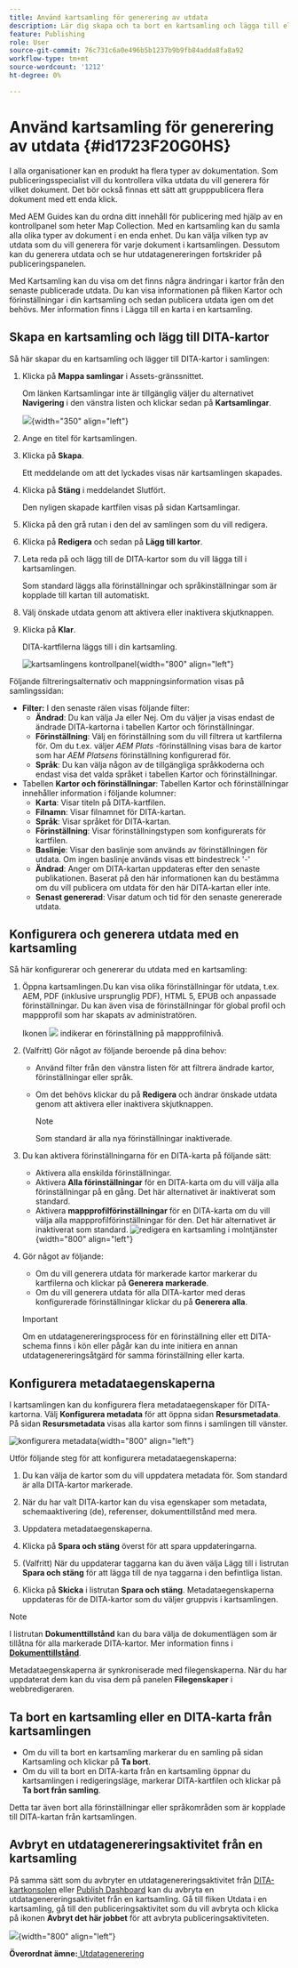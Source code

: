 ```yaml
---
title: Använd kartsamling för generering av utdata
description: Lär dig skapa och ta bort en kartsamling och lägga till eller ta bort en DITA-karta. Konfigurera, generera och avbryta en utdatagenereringsaktivitet från en kartsamling i AEM Guides.
feature: Publishing
role: User
source-git-commit: 76c731c6a0e496b5b1237b9b9fb84adda8fa8a92
workflow-type: tm+mt
source-wordcount: '1212'
ht-degree: 0%

---
```


# Använd kartsamling för generering av utdata {#id1723F20G0HS}

I alla organisationer kan en produkt ha flera typer av dokumentation. Som publiceringsspecialist vill du kontrollera vilka utdata du vill generera för vilket dokument. Det bör också finnas ett sätt att grupppublicera flera dokument med ett enda klick.

Med AEM Guides kan du ordna ditt innehåll för publicering med hjälp av en kontrollpanel som heter Map Collection. Med en kartsamling kan du samla alla olika typer av dokument i en enda enhet. Du kan välja vilken typ av utdata som du vill generera för varje dokument i kartsamlingen. Dessutom kan du generera utdata och se hur utdatagenereringen fortskrider på publiceringspanelen.

Med Kartsamling kan du visa om det finns några ändringar i kartor från den senaste publicerade utdata. Du kan visa informationen på fliken Kartor och förinställningar i din kartsamling och sedan publicera utdata igen om det behövs. Mer information finns i Lägga till en karta i en kartsamling.

## Skapa en kartsamling och lägg till DITA-kartor

Så här skapar du en kartsamling och lägger till DITA-kartor i samlingen:

1. Klicka på **Mappa samlingar** i Assets-gränssnittet.

   Om länken Kartsamlingar inte är tillgänglig väljer du alternativet **Navigering** i den vänstra listen och klickar sedan på **Kartsamlingar**.

   ![](images/access-map-collection-left-rail.png){width="350" align="left"}

1. Ange en titel för kartsamlingen.
1. Klicka på **Skapa**.

   Ett meddelande om att det lyckades visas när kartsamlingen skapades.

1. Klicka på **Stäng** i meddelandet Slutfört.

   Den nyligen skapade kartfilen visas på sidan Kartsamlingar.

1. Klicka på den grå rutan i den del av samlingen som du vill redigera.
1. Klicka på **Redigera** och sedan på **Lägg till kartor**.
1. Leta reda på och lägg till de DITA-kartor som du vill lägga till i kartsamlingen.

   Som standard läggs alla förinställningar och språkinställningar som är kopplade till kartan till automatiskt.

1. Välj önskade utdata genom att aktivera eller inaktivera skjutknappen.
1. Klicka på **Klar**.

   DITA-kartfilerna läggs till i din kartsamling.

   ![kartsamlingens kontrollpanel](./images/map-collection-dashboard.png){width="800" align="left"}

Följande filtreringsalternativ och mappningsinformation visas på samlingssidan:

- **Filter:** I den senaste rälen visas följande filter:
   - **Ändrad**: Du kan välja Ja eller Nej. Om du väljer ja visas endast de ändrade DITA-kartorna i tabellen Kartor och förinställningar.
   - **Förinställning**: Välj en förinställning som du vill filtrera ut kartfilerna för. Om du t.ex. väljer *AEM Plats* -förinställning visas bara de kartor som har *AEM Platsens* förinställning konfigurerad för.
   - **Språk**: Du kan välja någon av de tillgängliga språkkoderna och endast visa det valda språket i tabellen Kartor och förinställningar.
- Tabellen **Kartor och förinställningar**: Tabellen Kartor och förinställningar innehåller information i följande kolumner:
   - **Karta**: Visar titeln på DITA-kartfilen.
   - **Filnamn**: Visar filnamnet för DITA-kartan.
   - **Språk**: Visar språket för DITA-kartan.
   - **Förinställning**: Visar förinställningstypen som konfigurerats för kartfilen.
   - **Baslinje**: Visar den baslinje som används av förinställningen för utdata.  Om ingen baslinje används visas ett bindestreck &#39;-&#39;
   - **Ändrad**: Anger om DITA-kartan uppdateras efter den senaste publikationen. Baserat på den här informationen kan du bestämma om du vill publicera om utdata för den här DITA-kartan eller inte.
   - **Senast genererad**: Visar datum och tid för den senaste genererade utdata.

## Konfigurera och generera utdata med en kartsamling

Så här konfigurerar och genererar du utdata med en kartsamling:

1. Öppna kartsamlingen.Du kan visa olika förinställningar för utdata, t.ex. AEM, PDF (inklusive ursprunglig PDF), HTML 5, EPUB och anpassade förinställningar. Du kan även visa de förinställningar för global profil och mappprofil som har skapats av administratören.

   Ikonen ![](images/global-preset-icon.svg) indikerar en förinställning på mappprofilnivå.
1. \(Valfritt\) Gör något av följande beroende på dina behov:
   - Använd filter från den vänstra listen för att filtrera ändrade kartor, förinställningar eller språk.
   - Om det behövs klickar du på **Redigera** och ändrar önskade utdata genom att aktivera eller inaktivera skjutknappen.



     >[!NOTE]
     >  
     > Som standard är alla nya förinställningar inaktiverade.

1. Du kan aktivera förinställningarna för en DITA-karta på följande sätt:

   - Aktivera alla enskilda förinställningar.
   - Aktivera **Alla förinställningar** för en DITA-karta om du vill välja alla förinställningar på en gång. Det här alternativet är inaktiverat som standard.
   - Aktivera **mappprofilförinställningar** för en DITA-karta om du vill välja alla mappprofilförinställningar för den. Det här alternativet är inaktiverat som standard.
     ![redigera en kartsamling i molntjänster](images/edit-map-collection-cs.png){width="800" align="left"}



1. Gör något av följande:

   - Om du vill generera utdata för markerade kartor markerar du kartfilerna och klickar på **Generera markerade**.
   - Om du vill generera utdata för alla DITA-kartor med deras konfigurerade förinställningar klickar du på **Generera alla**.

   >[!IMPORTANT]
   >
   > Om en utdatagenereringsprocess för en förinställning eller ett DITA-schema finns i kön eller pågår kan du inte initiera en annan utdatagenereringsåtgärd för samma förinställning eller karta.

## Konfigurera metadataegenskaperna

I kartsamlingen kan du konfigurera flera metadataegenskaper för DITA-kartorna. Välj **Konfigurera metadata** för att öppna sidan **Resursmetadata**. På sidan **Resursmetadata** visas alla kartor som finns i samlingen till vänster.

![konfigurera metadata](images/map-collection-asset-metadata.png){width="800" align="left"}

Utför följande steg för att konfigurera metadataegenskaperna:

1. Du kan välja de kartor som du vill uppdatera metadata för. Som standard är alla DITA-kartor markerade.

1. När du har valt DITA-kartor kan du visa egenskaper som metadata, schemaaktivering (de), referenser, dokumenttillstånd med mera.

1. Uppdatera metadataegenskaperna.

1. Klicka på **Spara och stäng** överst för att spara uppdateringarna.
1. (Valfritt) När du uppdaterar taggarna kan du även välja Lägg till i listrutan **Spara och stäng** för att lägga till de nya taggarna i den befintliga listan.
1. Klicka på **Skicka** i listrutan **Spara och stäng**.
Metadataegenskaperna uppdateras för de DITA-kartor som du väljer gruppvis i kartsamlingen.

>[!NOTE]
> 
>I listrutan **Dokumenttillstånd** kan du bara välja de dokumentlägen som är tillåtna för alla markerade DITA-kartor. Mer information finns i [**Dokumenttillstånd**](./web-editor-document-states.md).

Metadataegenskaperna är synkroniserade med filegenskaperna. När du har uppdaterat dem kan du visa dem på panelen **Filegenskaper** i webbredigeraren.



## Ta bort en kartsamling eller en DITA-karta från kartsamlingen

- Om du vill ta bort en kartsamling markerar du en samling på sidan Kartsamling och klickar på **Ta bort**.
- Om du vill ta bort en DITA-karta från en kartsamling öppnar du kartsamlingen i redigeringsläge, markerar DITA-kartfilen och klickar på **Ta bort från samling**.

Detta tar även bort alla förinställningar eller språkområden som är kopplade till DITA-kartan från kartsamlingen.


## Avbryt en utdatagenereringsaktivitet från en kartsamling

På samma sätt som du avbryter en utdatagenereringsaktivitet från [DITA-kartkonsolen](generate-output-for-a-dita-map.md#id2061H100T5Z) eller [Publish Dashboard](generate-output-publish-dashboard.md#) kan du avbryta en utdatagenereringsaktivitet från en kartsamling. Gå till fliken Utdata i en kartsamling, gå till den publiceringsaktivitet som du vill avbryta och klicka på ikonen **Avbryt det här jobbet** för att avbryta publiceringsaktiviteten.

![](images/cancel-publish-task-map-collection.png){width="800" align="left"}

**Överordnat ämne:**[ Utdatagenerering](generate-output.md)

